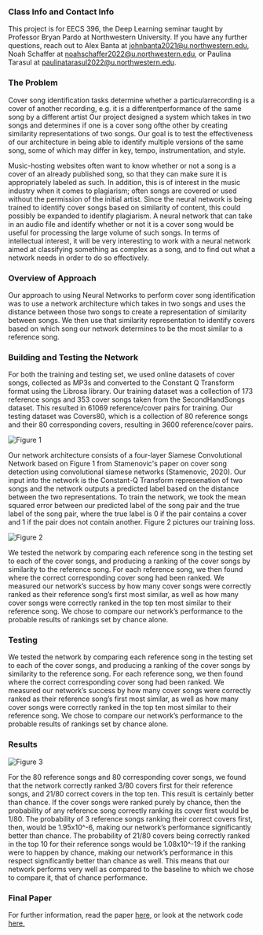 ### Class Info and Contact Info

This project is for EECS 396, the Deep Learning seminar taught by Professor Bryan Pardo at Northwestern University.
If you have any further questions, reach out to Alex Banta at johnbanta2021@u.northwestern.edu, Noah Schaffer at noahschaffer2022@u.northwestern.edu, or Paulina Tarasul at paulinatarasul2022@u.northwestern.edu.

### The Problem

Cover song identification tasks determine whether a particularrecording is a cover of another recording, e.g. it is a differentperformance  of  the  same  song  by  a  different  artist Our project designed a system which takes in two songs and determines if one is a cover song ofthe other by creating similarity representations of two songs. Our goal is to test the effectiveness of our architecture in being able to identify multiple versions of the same song, some of which may differ in key, tempo, instrumentation, and style.

Music-hosting websites often want to know whether or not a song is a cover of an already published song, so that they can make sure it is appropriately labeled as such. In addition, this is of interest in the music industry when it comes to plagiarism; often songs are covered or used without the permission of the initial artist. Since the neural network is being trained to identify cover songs based on similarity of content, this could possibly be expanded to identify plagiarism. A neural network that can take in an audio file and identify whether or not it is a cover song would be useful for processing the large volume of such songs. In terms of intellectual interest, it will be very interesting to work with a neural network aimed at classifying something as complex as a song, and to find out what a network needs in order to do so effectively.

### Overview of Approach

Our approach to using Neural Networks to perform cover song identification was to use a network architecture which takes in two songs and uses the distance between those two songs to create a representation of similarity between songs. We then use that similarity representation to identify covers based on which song our network determines to be the most similar to a reference song. 

###  Building and Testing the Network

For both the training and testing set, we used online datasets of cover songs, collected as MP3s  and converted to the Constant Q Transform format using the Librosa library. Our training dataset was a collection of 173 reference songs and 353 cover songs taken from the SecondHandSongs dataset. This resulted in 61069 reference/cover pairs for training. Our testing dataset was Covers80, which is a collection of 80 reference songs and their 80 corresponding covers, resulting in 3600 reference/cover pairs. 

![Figure 1](https://alexbanta4.github.io/networkarchitecture.png)

Our network architecture consists of a four-layer Siamese Convolutional Network based on Figure 1 from Stamenovic's paper on cover song detection using convolutional siamese networks (Stamenovic, 2020). Our input into the network is the Constant-Q Transform represenation of two songs and the network outputs a predicted label based on the distance between the two representations. To train the network, we took the mean squared error between our predicted label of the song pair and the true label of the song pair, where the true label is 0 if the pair contains a cover and 1 if the pair does not contain another. Figure 2 pictures our training loss.

![Figure 2](https://alexbanta4.github.io/LossCurve.png)

We tested the network by comparing each reference song in the testing set to each of the cover songs, and producing a ranking of the cover songs by similarity to the reference song. For each reference song, we then found where the correct corresponding cover song had been ranked. We measured our network’s success by how many cover songs were correctly ranked as their reference song’s first most similar, as well as how many cover songs were correctly ranked in the top ten most similar to their reference song. We chose to compare our network’s performance to the probable results of rankings set by chance alone. 

### Testing

We tested the network by comparing each reference song in the testing set to each of the cover songs, and producing a ranking of the cover songs by similarity to the reference song. For each reference song, we then found where the correct corresponding cover song had been ranked. We measured our network’s success by how many cover songs were correctly ranked as their reference song’s first most similar, as well as how many cover songs were correctly ranked in the top ten most similar to their reference song. We chose to compare our network’s performance to the probable results of rankings set by chance alone. 

### Results
![Figure 3](https://alexbanta4.github.io/RanksPlot.png)

For the 80 reference songs and 80 corresponding cover songs, we found that the network correctly ranked 3/80 covers first for their reference songs, and 21/80 correct covers in the top ten. This result is certainly better than chance. If the cover songs were ranked purely by chance, then the probability of any reference song correctly ranking its cover first would be 1/80. The probability of 3 reference songs ranking their correct covers first, then, would be 1.95x10^-6, making our network’s performance significantly better than chance. The probability of 21/80 covers being correctly ranked in the top 10 for their reference songs would be 1.08x10^-19 if the ranking were to happen by chance, making our network’s performance in this respect significantly better than chance as well. This means that our network performs very well as compared to the baseline to which we chose to compare it, that of chance performance.

### Final Paper

For further information, read the paper [here](https://alexbanta4.github.io/Deep_Learning_Final_Paper.pdf), or look at the network code [here.](https://alexbanta4.github.io/Code/Deep_Learning_Final.ipynb)
